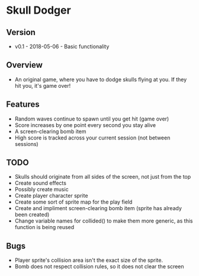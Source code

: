 # Skull Dodger

## Version
- v0.1 - 2018-05-06 - Basic functionality

## Overview
- An original game, where you have to dodge skulls flying at you.  If they hit you, it's game over!

## Features
- Random waves continue to spawn until you get hit (game over)
- Score increases by one point every second you stay alive
- A screen-clearing bomb item
- High score is tracked across your current session (not between sessions)

## TODO
- Skulls should originate from all sides of the screen, not just from the top
- Create sound effects
- Possibly create music
- Create player character sprite
- Create some sort of sprite map for the play field
- Create and impliment screen-clearing bomb item (sprite has already been created)
- Change variable names for collided() to make them more generic, as this function is being reused

## Bugs
- Player sprite's collision area isn't the exact size of the sprite.
- Bomb does not respect collision rules, so it does not clear the screen